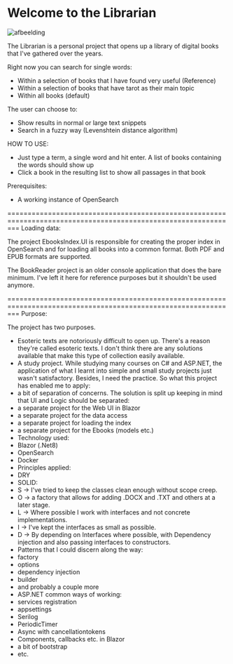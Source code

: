 <h1>Welcome to the Librarian</h1>

![afbeelding](https://github.com/user-attachments/assets/8a2b691f-d792-4331-a1e1-a6455eee5ceb)

The Librarian is a personal project that opens up a library of digital books that I've gathered over the years.

Right now you can search for single words:
<br/>
<ul>
	<li>Within a selection of books that I have found very useful (Reference)</li>
	<li>Within a selection of books that have tarot as their main topic</li>
	<li>Within all books (default)</li>
</ul>

The user can choose to:
<ul>
<li>Show results in normal or large text snippets</li>
<li>Search in a fuzzy way (Levenshtein distance algorithm)</li>
</ul>

HOW TO USE:
<ul>
<li>Just type a term, a single word and hit enter. A list of books containing the words should show up</li>
<li>Click a book in the resulting list to show all passages in that book</li>
</ul>

Prerequisites:
<ul>
<li>A working instance of OpenSearch</li>
</ul>

===============================================================================================================
Loading data:

The project EbooksIndex.UI is responsible for creating the proper index in OpenSearch and for loading all books into a common format.
Both PDF and EPUB formats are supported.

The BookReader project is an older console application that does the bare minimum. I've left it here for reference purposes but it shouldn't be used anymore.

===============================================================================================================
Purpose:

The project has two purposes.
<ul>
	<li>Esoteric texts are notoriously difficult to open up. There's a reason they're called esoteric texts.
	I don't think there are any solutions available that make this type of collection easily available.</li>
	<li>A study project. While studying many courses on C# and ASP.NET, the application of what I learnt into simple and small study projects just wasn't satisfactory. 
	Besides, I need the practice.
	So what this project has enabled me to apply:
		<li>a bit of separation of concerns. The solution is split up keeping in mind that UI and Logic should be separated:
			<li>a separate project for the Web UI in Blazor</li>
			<li>a separate project for the data access</li>
			<li>a separate project for loading the index</li>
			<li>a separate project for the Ebooks (models etc.)</li>
			</li>
		<li>Technology used:
			<li>Blazor (.Net8)</li>
			<li>OpenSearch</li>
			<li>Docker</li>
			</li>
		<li>Principles applied:
			<li>DRY</li>
			<li>SOLID:
				<li>S -> I've tried to keep the classes clean enough without scope creep.</li>
				<li>O -> a factory that allows for adding .DOCX and .TXT and others at a later stage.</li>
				<li>L -> Where possible I work with interfaces and not concrete implementations.</li>
				<li>I -> I've kept the interfaces as small as possible.</li>
				<li>D -> By depending on Interfaces where possible, with Dependency injection and also passing interfaces to constructors.</li>
				</li>
				</li>
		<li>Patterns that I could discern along the way:
			<li>factory</li>
			<li>options</li>
			<li>dependency injection</li>
			<li>builder</li>
			<li>and probably a couple more</li>
			</li>
		<li>ASP.NET common ways of working:
			<li>services registration</li>
			<li>appsettings</li>
			<li>Serilog</li>
			<li>PeriodicTimer</li>
			<li>Async with cancellationtokens</li>
			<li>Components, callbacks etc. in Blazor</li>
			<li>a bit of bootstrap</li>
			<li>etc.</li>
			</li>
	</li>
</ul>

			